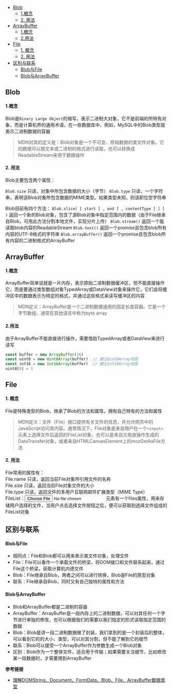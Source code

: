 - [Blob](#blob)
    - [1.概念](#1概念)
    - [2. 用法](#2-用法)
- [ArrayBuffer](#arraybuffer)
    - [1.概念](#1概念-1)
    - [2.用法](#2用法)
- [File](#file)
    - [1. 概念](#1-概念)
    - [2. 用法](#2-用法-1)
- [区别与联系](#区别与联系)
    - [Blob与File](#blob与file)
    - [Blob与ArrayBuffer](#blob与arraybuffer)

## Blob

#### 1.概念
Blob是`Binary Large Object`的缩写，表示二进制大对象，它不是前端的所特有对象，而是计算机界的通用术语，在一些数据库中，例如，MySQL中的Blob类型就表示二进制数据的容器
> MDN对其的定义是：Blob对象是一个不可变、原始数据的类文件对象。它的数据可以按文本或二进制的格式进行读取，也可以转换成ReadableStream来用于数据操作

#### 2. 用法
Blob主要包含两个属性：

`Blob.size`  只读，对象中所包含数据的大小（字节）
`Blob.type`  只读，一个字符串，表明该Blob对象所包含数据的MIME类型。如果类型未知，则该职位空字符串

Blob目前有四个方法：
`Blob.slice( [ start [ , end [ , contentType ] ] ] )`  返回一个新的Blob对象，包含了源Blob对象中指定范围内的数据（由于File继承自Blob，可用此方法分割本地文件，实现分片上传）
`Blob.stream()`  返回一个能读取blob内容的ReadableStream
`Blob.text()`  返回一个promise且包含blob所有内容的UTF-8格式的字符串
`Blob.arrayBuffer()`  返回一个promise且包含blob所有内容的二进制格式的ArrayBuffer

## ArrayBuffer
#### 1.概念
ArrayBuffer简单说就是一片内存，表示原始二进制数据缓冲区，但不能直接操作它，而是要通过类型数组对象TypedArray或DataView对象来操作它，它们会将缓冲区中的数据表示为特定的格式，并通过这些格式来读写缓冲区的内容
> MDN定义：ArrayBuffer是一个二进制数据通用的固定长度容器。它是一个字节数组，通常在其他语言中称为byte array

#### 2.用法
由于ArrayBuffer不能直接进行操作，需要借助TypedArray或者DataView来进行读写
```javascript
const buffer = new ArrayBuffer(16)
const uint8 = new Uint8Array(buffer)  // 建立Uint8Array视图
const int16 = new Int16Array(buffer)  // 建立Int16Array视图
uint8[0] = 1
```

## File
#### 1. 概念
File是特殊类型的Blob，继承了Blob的方法和属性，拥有自己特有的方法和属性
> MDN定义：文件（File）接口提供有关文件的信息，并允许网页中的JavaScript访问其内容。通常情况下，File对象是来自用户在一个`<input>`元素上选择文件后返回的FileList对象，也可以是来自又拖放操作生成的DataTransfer对象，或者来自HTMLCanvasElement上的mozGetAsFile方法

#### 2. 用法
File常用的属性有：<br />File.name 只读，返回当前File对象所引用文件的名称<br />File.size    只读，返回当前File对象文件的大小<br />File.type   只读，返回文件的多用户互联网邮件扩展类型（MIME Type）<br />FileList：<input type="file">元素有一个files属性，用来存储用户选择的文件，当用户点击选择文件按钮之后，便可以获取到选择文件组成的FileList对象

## 区别与联系
#### Blob与File

- 相同点：File和Blob都可以用来表示类文件对象，处理文件
- File：File可以看作一个承载文件的桥梁，将DOM接口和文件联系起来，通过File这个桥梁，获取计算机内德文件
- Blob：File继承自Blob，两者之间可以进行转换，Blob是File的原型对象
- 联系：File继承自Blob，同时又有自己独特的属性和方法
#### Blob与ArrayBuffer

- Blob和ArrayBuffer都是二进制的容器
- ArrayBuffer：ArrayBuffer是一段内存上的二进制数据，可以对其任何一个字节进行单独的修改，也可以根据我们的需要以我们指定的形式读取指定范围的数据
- Blob：Blob是讲一段二进制数据做了封装，我们拿到的是一个封装后的整体，可以看到它的的大小、类型，可以对其分割，但不能了解到它的细节
- 联系：Blob可以接受一个ArrayBuffer作为参数生成一个Blob对象
- 区别：Blob作为一个整体文件，适合用于传输；如果需要关注细节，比如修改某一段数据时，才需要用到ArrayBuffer


**参考链接**
+ [理解DOMString、Document、FormData、Blob、File、ArrayBuffer数据类型](https://www.zhangxinxu.com/wordpress/2013/10/understand-domstring-document-formdata-blob-file-arraybuffer/)